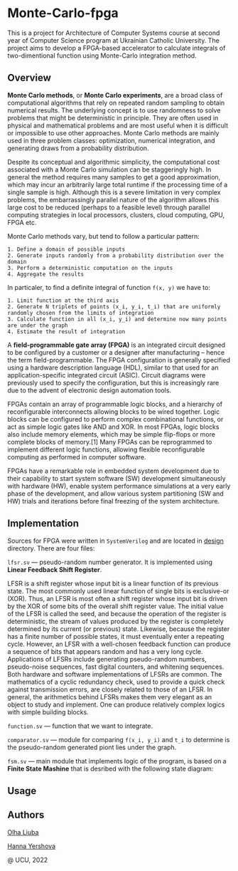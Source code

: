 # Monte-Carlo-fpga

This is a project for Architecture of Computer Systems course at second year of Computer Science program at Ukrainian Catholic University. The project aims to develop a FPGA-based accelerator to calculate integrals of two-dimentional function using Monte-Carlo integration method.

## Overview

**Monte Carlo methods**, or **Monte Carlo experiments**, are a broad class of computational algorithms that rely on repeated random sampling to obtain numerical results. The underlying concept is to use randomness to solve problems that might be deterministic in principle. They are often used in physical and mathematical problems and are most useful when it is difficult or impossible to use other approaches. Monte Carlo methods are mainly used in three problem classes: optimization, numerical integration, and generating draws from a probability distribution. 

  
 Despite its conceptual and algorithmic simplicity, the computational cost associated with a Monte Carlo simulation can be staggeringly high. In general the method requires many samples to get a good approximation, which may incur an arbitrarily large total runtime if the processing time of a single sample is high. Although this is a severe limitation in very complex problems, the embarrassingly parallel nature of the algorithm allows this large cost to be reduced (perhaps to a feasible level) through parallel computing strategies in local processors, clusters, cloud computing, GPU, FPGA etc.

Monte Carlo methods vary, but tend to follow a particular pattern:

    1. Define a domain of possible inputs
    2. Generate inputs randomly from a probability distribution over the domain
    3. Perform a deterministic computation on the inputs
    4. Aggregate the results
    
In particaler, to find a definite integral of function `f(x, y)` we have to:
    
    1. Limit function at the third axis
    2. Generate N triplets of points (x_i, y_i, t_i) that are uniformly randomly chosen from the limits of integration
    3. Calculate function in all (x_i, y_i) and determine now many points are under the graph
    4. Estimate the result of integration

A **field-programmable gate array (FPGA)** is an integrated circuit designed to be configured by a customer or a designer after manufacturing – hence the term field-programmable. The FPGA configuration is generally specified using a hardware description language (HDL), similar to that used for an application-specific integrated circuit (ASIC). Circuit diagrams were previously used to specify the configuration, but this is increasingly rare due to the advent of electronic design automation tools.

FPGAs contain an array of programmable logic blocks, and a hierarchy of reconfigurable interconnects allowing blocks to be wired together. Logic blocks can be configured to perform complex combinational functions, or act as simple logic gates like AND and XOR. In most FPGAs, logic blocks also include memory elements, which may be simple flip-flops or more complete blocks of memory.[1] Many FPGAs can be reprogrammed to implement different logic functions, allowing flexible reconfigurable computing as performed in computer software.

FPGAs have a remarkable role in embedded system development due to their capability to start system software (SW) development simultaneously with hardware (HW), enable system performance simulations at a very early phase of the development, and allow various system partitioning (SW and HW) trials and iterations before final freezing of the system architecture.

## Implementation

Sources for FPGA were written in `SystemVerilog` and are located in [design](https://github.com/oliuba/Monte-Carlo-fpga/tree/main/design) directory. There are four files:

`lfsr.sv` — pseudo-random number generator. It is implemented using **Linear Feedback Shift Register**.

LFSR is a shift register whose input bit is a linear function of its previous state. The most commonly used linear function of single bits is
exclusive-or (XOR). Thus, an LFSR is most often a shift register whose input bit is driven by the XOR of some bits of the overall shift register value.
The initial value of the LFSR is called the seed, and because the operation of the register is deterministic, the stream of values produced by the register
is completely determined by its current (or previous) state. Likewise, because the register has a finite number of possible states, it must eventually
enter a repeating cycle. However, an LFSR with a well-chosen feedback function can produce a sequence of bits that appears random and has a very long 
cycle. Applications of LFSRs include generating pseudo-random numbers, pseudo-noise sequences, fast digital counters, and whitening sequences. Both 
hardware and software implementations of LFSRs are common. The mathematics of a cyclic redundancy check, used to provide a quick check against transmission
errors, are closely related to those of an LFSR. In general, the arithmetics behind LFSRs makes them very elegant as an object to study and implement. One
can produce relatively complex logics with simple building blocks.

`function.sv` —  function that we want to integrate.

`comparator.sv` — module for comparing `f(x_i, y_i)` and `t_i` to determine is the pseudo-random generated piont lies under the graph.

`fsm.sv` —  main module that implements logic of the program, is based on a **Finite State Mashine** that is desribed with the following state diagram:


## Usage

## Authors

[Olha Liuba](https://github.com/oliuba)

[Hanna Yershova](https://github.com/hannusia)

@ UCU, 2022
